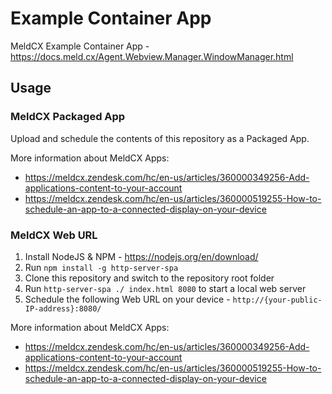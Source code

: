 # Example Container App

MeldCX Example Container App - https://docs.meld.cx/Agent.Webview.Manager.WindowManager.html

## Usage

### MeldCX Packaged App

Upload and schedule the contents of this repository as a Packaged App.

More information about MeldCX Apps:
- https://meldcx.zendesk.com/hc/en-us/articles/360000349256-Add-applications-content-to-your-account
- https://meldcx.zendesk.com/hc/en-us/articles/360000519255-How-to-schedule-an-app-to-a-connected-display-on-your-device

### MeldCX Web URL

1) Install NodeJS & NPM - https://nodejs.org/en/download/
2) Run `npm install -g http-server-spa`
3) Clone this repository and switch to the repository root folder
4) Run `http-server-spa ./ index.html 8080` to start a local web server
5) Schedule the following Web URL on your device - `http://{your-public-IP-address}:8080/`

More information about MeldCX Apps:
- https://meldcx.zendesk.com/hc/en-us/articles/360000349256-Add-applications-content-to-your-account
- https://meldcx.zendesk.com/hc/en-us/articles/360000519255-How-to-schedule-an-app-to-a-connected-display-on-your-device

